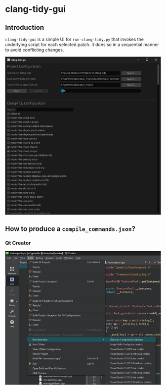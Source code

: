 # clang-tidy-gui

## Introduction

`clang-tidy-gui` is a simple UI for `run-clang-tidy.py` that invokes the underlying script for each selected patch.
It does so in a sequential manner to avoid conflicting changes.

![alt text](doc/screenshot_main.png)


## How to produce a `compile_commands.json`?

### Qt Creator

![alt text](doc/screenshot_qtcreator.png)

